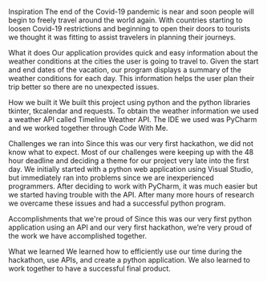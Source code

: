 Inspiration
The end of the Covid-19 pandemic is near and soon people will begin to freely travel around the world again. With countries starting to loosen Covid-19 restrictions and beginning to open their doors to tourists we thought it was fitting to assist travelers in planning their journeys.

What it does
Our application provides quick and easy information about the weather conditions at the cities the user is going to travel to. Given the start and end dates of the vacation, our program displays a summary of the weather conditions for each day. This information helps the user plan their trip better so there are no unexpected issues.

How we built it
We built this project using python and the python libraries tkinter, tkcalendar and requests. To obtain the weather information we used a weather API called Timeline Weather API. The IDE we used was PyCharm and we worked together through Code With Me.

Challenges we ran into
Since this was our very first hackathon, we did not know what to expect. Most of our challenges were keeping up with the 48 hour deadline and deciding a theme for our project very late into the first day. We initially started with a python web application using Visual Studio, but immediately ran into problems since we are inexperienced programmers. After deciding to work with PyCharm, it was much easier but we started having trouble with the API. After many more hours of research we overcame these issues and had a successful python program.

Accomplishments that we're proud of
Since this was our very first python application using an API and our very first hackathon, we’re very proud of the work we have accomplished together.

What we learned
We learned how to efficiently use our time during the hackathon, use APIs, and create a python application. We also learned to work together to have a successful final product.
